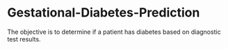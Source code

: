 # Gestational-Diabetes-Prediction
The objective is to determine if a patient has diabetes based on diagnostic test results.
